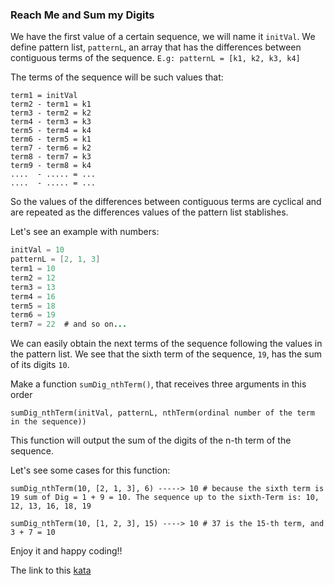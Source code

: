### Reach Me and Sum my Digits

We have the first value of a certain sequence, we will name it `initVal`. We define pattern list, `patternL`, an array that has the differences between contiguous terms of the sequence. `E.g: patternL = [k1, k2, k3, k4]`

The terms of the sequence will be such values that:
```
term1 = initVal
term2 - term1 = k1
term3 - term2 = k2
term4 - term3 = k3
term5 - term4 = k4
term6 - term5 = k1
term7 - term6 = k2
term8 - term7 = k3
term9 - term8 = k4
....  - ..... = ...
....  - ..... = ...
```
So the values of the differences between contiguous terms are cyclical and are repeated as the differences values of the pattern list stablishes.

Let's see an example with numbers:
```java
initVal = 10
patternL = [2, 1, 3]
term1 = 10
term2 = 12
term3 = 13
term4 = 16
term5 = 18
term6 = 19
term7 = 22  # and so on...
```
We can easily obtain the next terms of the sequence following the values in the pattern list. We see that the sixth term of the sequence, `19`, has the sum of its digits `10`.

Make a function `sumDig_nthTerm()`, that receives three arguments in this order

`sumDig_nthTerm(initVal, patternL, nthTerm(ordinal number of the term in the sequence))`

This function will output the sum of the digits of the n-th term of the sequence.

Let's see some cases for this function:
```
sumDig_nthTerm(10, [2, 1, 3], 6) -----> 10 # because the sixth term is 19 sum of Dig = 1 + 9 = 10. The sequence up to the sixth-Term is: 10, 12, 13, 16, 18, 19

sumDig_nthTerm(10, [1, 2, 3], 15) ----> 10 # 37 is the 15-th term, and 3 + 7 = 10
```
Enjoy it and happy coding!!  

The link to this [kata](https://www.codewars.com/kata/reach-me-and-sum-my-digits/java)
